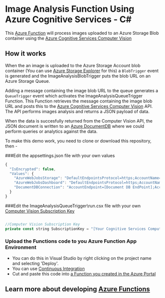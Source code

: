 ﻿# Image Analysis Function Using Azure Cognitive Services - C<span>#</span>

This [Azure Function](https://docs.microsoft.com/en-us/azure/azure-functions/functions-overview) will process images uploaded to an Azure Storage Blob container using the [Azure Cognitive Services Computer Vision](https://www.microsoft.com/cognitive-services/en-us/computer-vision-api)
## How it works

When the an image is uploaded to the Azure Storage Account blob container (You can use [Azure Storage Explorer](http://storageexplorer.com/) for this) a `BlobTrigger` event is generated and the ImageAnalysisBlobTrigger puts the blob URL on an Azure Storage Queue.

Adding a message containing the image blob URL to the queue generates a `QueueTrigger` event which activates the ImageAnalysisQueueTrigger Function. This Function retrieves the message containing the image blob URL and posts this to the 
[Azure Cognitive Services Computer Vision](https://www.microsoft.com/cognitive-services/en-us/computer-vision-api) API. The API performs images analysis and returns a JSON payload of data.

When the data is succesfully returned from the Computer Vision API, the JSON document is written to an [Azure DocumentDB](https://azure.microsoft.com/en-us/services/documentdb/) where we could perform queries or analytics against the data.

To make this demo work, you need to clone or download this repository, then - 

###Edit the appsettings.json file with your own values

```javascript
{
  "IsEncrypted": false,
  "Values": {
    "AzureWebJobsStorage": "DefaultEndpointsProtocol=https;AccountName=[StorageAccountName];AccountKey=[Storage Account Key];",
    "AzureWebJobsDashboard": "DefaultEndpointsProtocol=https;AccountName=[StorageAccountName];AccountKey=[Storage Account Key];",
    "DocumentDBConnection": "AccountEndpoint=[Document DB EndPoint];AccountKey=[Document DB Account Key];"
  }
}
```
###Edit the ImageAnalysisQueueTrigger\run.csx file with your own [Computer Vision Subscription Key](https://www.microsoft.com/cognitive-services/en-US/sign-up?ReturnUrl=/cognitive-services/en-us/subscriptions)
```javascript

//Computer Vision Subscription Key
private const string SubscriptionKey = "[Your Cognitive Services Computer Vision Subscription Key]";

```
### Upload the Functions code to you Azure Function App Environment
- You can do this in Visual Studio by right clicking on the project name and selecting 'Deploy'.
- You can use [Continuous Integration](https://docs.microsoft.com/en-us/azure/azure-functions/functions-continuous-deployment)
- Cut and paste this code into [a Function you created in the Azure Portal](https://docs.microsoft.com/en-us/azure/azure-functions/functions-create-first-azure-function-azure-portal)



## Learn more about developing [Azure Functions](https://docs.microsoft.com/en-us/azure/azure-functions/functions-reference)

